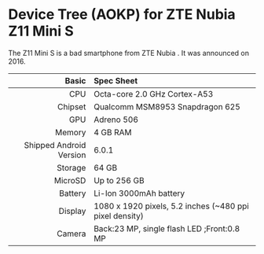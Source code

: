 Device Tree (AOKP) for ZTE Nubia Z11 Mini S
===========================================

The Z11 Mini S is a bad smartphone from ZTE Nubia .
It was announced on 2016.

Basic   | Spec Sheet
-------:|:-------------------------
CPU     | Octa-core 2.0 GHz Cortex-A53
Chipset | Qualcomm MSM8953 Snapdragon 625
GPU     | Adreno 506
Memory  | 4 GB RAM
Shipped Android Version | 6.0.1
Storage | 64 GB
MicroSD | Up to 256 GB
Battery | Li-Ion 3000mAh battery
Display | 1080 x 1920 pixels, 5.2 inches (~480 ppi pixel density)
Camera  | Back:23 MP, single flash LED ;Front:0.8 MP
